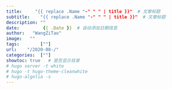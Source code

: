 ```yaml
---
title:     "{{ replace .Name "-" " " | title }}"  # 文章标题
subtitle:    "{{ replace .Name "-" " " | title }}"  # 文章标题
description: ""
date:         {{ .Date }}  # 自动添加日期信息
author:   "WangZiTao"
image:   ""
tags:        [""]
url:    "/2020-08-/"
categories:  [""]
showtoc: true   # 是否显示目录
# hugo server -t white
# hugo -t hugo-theme-cleanwhite
# hugo-algolia -s
---
```

